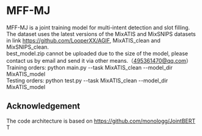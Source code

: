 # MFF-MJ

MFF-MJ is a joint training model for multi-intent detection and slot filling.<br>The dataset uses the latest versions of the MixATIS and MixSNIPS datasets in link https://github.com/LooperXX/AGIF, MixATIS_clean and MixSNIPS_clean. <br>best_model.zip cannot be uploaded due to the size of the model, please contact us by email and send it via other means.（495361470@qq.com）<br>Training orders: python main.py --task MixATIS_clean --model_dir MixATIS_model<br>Testing orders: python test.py --task MixATIS_clean --model_dir MixATIS_model
## Acknowledgement
The code architecture is based on https://github.com/monologg/JointBERT
T
